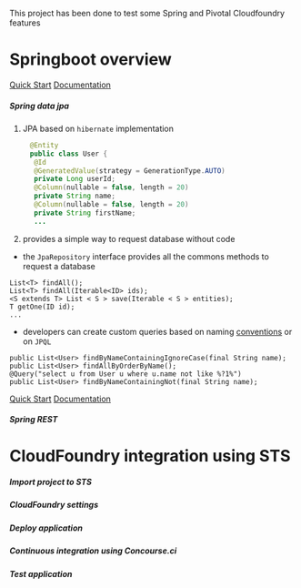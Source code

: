 
This project has been done to test some Spring and Pivotal Cloudfoundry features


# Springboot overview 

[Quick Start](http://projects.spring.io/spring-boot/) [Documentation](http://docs.spring.io/spring-boot/docs/2.0.0.BUILD-SNAPSHOT/reference/htmlsingle/)


##### Spring data jpa 


1.  JPA based on `hibernate` implementation

```java
     @Entity
     public class User {
	  @Id
	  @GeneratedValue(strategy = GenerationType.AUTO)
	  private Long userId;
	  @Column(nullable = false, length = 20)
	  private String name;
	  @Column(nullable = false, length = 20)
	  private String firstName;
	  ...	 
```

2. provides a simple way to request database without code 


  * the `JpaRepository` interface provides all the commons methods to request a database

```
List<T> findAll();
List<T> findAll(Iterable<ID> ids);
<S extends T> List < S > save(Iterable < S > entities);
T getOne(ID id);
...	
```

  * developers can create custom queries based on naming [conventions](http://docs.spring.io/spring-data/jpa/docs/current/reference/html/#jpa.query-methods.query-creation) or on `JPQL` 

```
public List<User> findByNameContainingIgnoreCase(final String name);
public List<User> findAllByOrderByName();
@Query("select u from User u where u.name not like %?1%")
public List<User> findByNameContainingNot(final String name);
```

[Quick Start](http://projects.spring.io/spring-data-jpa/) [Documentation](http://docs.spring.io/spring-data/jpa/docs/1.11.0.M1/reference/html/)


##### Spring REST




# CloudFoundry integration using STS


##### Import project to STS


##### CloudFoundry settings


##### Deploy application


##### Continuous integration using Concourse.ci


##### Test application


